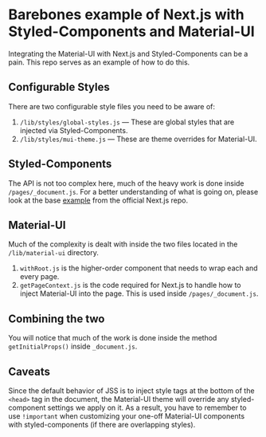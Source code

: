 # Barebones example of Next.js with Styled-Components and Material-UI

Integrating the Material-UI with Next.js and Styled-Components can be a pain. This repo serves as an example of how to do this.

## Configurable Styles

There are two configurable style files you need to be aware of:

1. `/lib/styles/global-styles.js` — These are global styles that are injected via Styled-Components.
2. `/lib/styles/mui-theme.js` — These are theme overrides for Material-UI.

## Styled-Components

The API is not too complex here, much of the heavy work is done inside `/pages/_document.js`. For a better understanding of what is going on, please look at the base [example](https://github.com/zeit/next.js/tree/canary/examples/with-styled-components) from the official Next.js repo.

## Material-UI

Much of the complexity is dealt with inside the two files located in the `/lib/material-ui` directory.

1. `withRoot.js` is the higher-order component that needs to wrap each and every page.
2. `getPageContext.js` is the code required for Next.js to handle how to inject Material-UI into the page. This is used inside `/pages/_document.js`.

## Combining the two

You will notice that much of the work is done inside the method `getInitialProps()` inside `_document.js`.

## Caveats

Since the default behavior of JSS is to inject style tags at the bottom of the `<head>` tag in the document, the Material-UI theme will override any styled-component settings we apply on it. As a result, you have to remember to use `!important` when customizing your one-off Material-UI components with styled-components (if there are overlapping styles).
